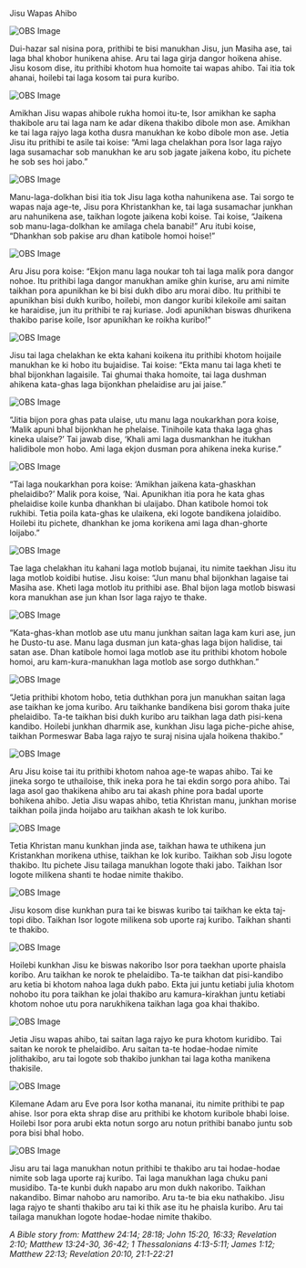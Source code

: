 Jisu Wapas Ahibo

![OBS Image](https://cdn.door43.org/obs/jpg/360px/obs-en-50-01.jpg)

Dui-hazar sal nisina pora, prithibi te bisi manukhan Jisu, jun Masiha ase, tai laga bhal khobor hunikena ahise. Aru tai laga girja dangor hoikena ahise. Jisu kosom dise, itu prithibi khotom hua homoite tai wapas ahibo. Tai itia tok ahanai, hoilebi tai laga kosom tai pura kuribo. 

![OBS Image](https://cdn.door43.org/obs/jpg/360px/obs-en-50-02.jpg)

Amikhan Jisu wapas ahibole rukha homoi itu-te, Isor amikhan ke sapha thakibole aru tai laga nam ke adar dikena thakibo dibole mon ase. Amikhan ke tai laga rajyo laga kotha dusra manukhan ke kobo dibole mon ase. Jetia Jisu itu prithibi te asile tai koise: “Ami laga chelakhan pora Isor laga rajyo laga susamachar sob manukhan ke aru sob jagate jaikena kobo, itu pichete he sob ses hoi jabo.”

![OBS Image](https://cdn.door43.org/obs/jpg/360px/obs-en-50-03.jpg)

Manu-laga-dolkhan bisi itia tok Jisu laga kotha nahunikena ase. Tai sorgo te wapas naja age-te, Jisu pora Khristankhan ke, tai laga susamachar junkhan aru nahunikena ase, taikhan logote jaikena kobi koise. Tai koise, “Jaikena sob manu-laga-dolkhan ke amilaga chela banabi!” Aru itubi koise, “Dhankhan sob pakise aru dhan katibole homoi hoise!”

![OBS Image](https://cdn.door43.org/obs/jpg/360px/obs-en-50-04.jpg)

Aru Jisu pora koise: “Ekjon manu laga noukar toh tai laga malik pora dangor nohoe. Itu prithibi laga dangor manukhan amike ghin kurise, aru ami nimite taikhan pora apunikhan ke bi bisi dukh dibo aru morai dibo. Itu prithibi te apunikhan bisi dukh kuribo, hoilebi, mon dangor kuribi kilekoile ami saitan ke haraidise, jun itu prithibi te raj kuriase. Jodi apunikhan biswas dhurikena thakibo parise koile, Isor apunikhan ke roikha kuribo!”

![OBS Image](https://cdn.door43.org/obs/jpg/360px/obs-en-50-05.jpg)

Jisu tai laga chelakhan ke ekta kahani koikena itu prithibi khotom hoijaile manukhan ke ki hobo itu bujaidise.  Tai koise: “Ekta manu tai laga kheti te bhal bijonkhan lagaisile. Tai ghumai thaka homoite, tai laga dushman ahikena kata-ghas laga bijonkhan phelaidise aru jai jaise.”

![OBS Image](https://cdn.door43.org/obs/jpg/360px/obs-en-50-06.jpg)

“Jitia bijon pora ghas pata ulaise, utu manu laga noukarkhan pora koise, ‘Malik apuni bhal bijonkhan he phelaise. Tinihoile kata thaka laga ghas kineka ulaise?’ Tai jawab dise, ‘Khali ami laga dusmankhan he itukhan halidibole mon hobo. Ami laga ekjon dusman pora ahikena ineka kurise.”

![OBS Image](https://cdn.door43.org/obs/jpg/360px/obs-en-50-07.jpg)

“Tai laga noukarkhan pora koise: ‘Amikhan jaikena kata-ghaskhan phelaidibo?’ Malik pora koise, ‘Nai. Apunikhan itia pora he kata ghas phelaidise koile kunba dhankhan bi ulaijabo. Dhan katibole homoi tok rukhibi. Tetia poila kata-ghas ke ulaikena, eki logote bandikena jolaidibo. Hoilebi itu pichete, dhankhan ke joma korikena ami laga dhan-ghorte loijabo.”

![OBS Image](https://cdn.door43.org/obs/jpg/360px/obs-en-50-08.jpg)

Tae laga chelakhan itu kahani laga motlob bujanai, itu nimite taekhan Jisu itu laga motlob koidibi hutise. Jisu koise: “Jun manu bhal bijonkhan lagaise tai Masiha ase. Kheti laga motlob itu prithibi ase. Bhal bijon laga motlob biswasi kora manukhan ase jun khan Isor laga rajyo te thake.

![OBS Image](https://cdn.door43.org/obs/jpg/360px/obs-en-50-09.jpg)

“Kata-ghas-khan motlob ase utu manu junkhan saitan laga kam kuri ase, jun he Dusto-tu ase.  Manu laga dusman jun kata-ghas laga bijon halidise, tai satan ase. Dhan katibole homoi laga motlob ase itu prithibi khotom hobole homoi, aru kam-kura-manukhan laga motlob ase sorgo  duthkhan.” 

![OBS Image](https://cdn.door43.org/obs/jpg/360px/obs-en-50-10.jpg)

“Jetia prithibi khotom hobo, tetia duthkhan pora jun manukhan saitan laga ase taikhan ke joma kuribo. Aru taikhanke bandikena bisi gorom thaka juite phelaidibo. Ta-te taikhan bisi dukh kuribo aru taikhan laga dath pisi-kena kandibo. Hoilebi junkhan dharmik ase, kunkhan Jisu laga piche-piche ahise, taikhan Pormeswar Baba laga rajyo te suraj nisina ujala hoikena thakibo.”

![OBS Image](https://cdn.door43.org/obs/jpg/360px/obs-en-50-11.jpg)

Aru Jisu koise tai itu prithibi khotom nahoa age-te wapas ahibo. Tai ke jineka sorgo te uthailoise, thik ineka pora he tai ekdin sorgo pora ahibo. Tai laga asol gao thakikena ahibo aru tai akash phine pora badal uporte bohikena ahibo. Jetia Jisu wapas ahibo, tetia Khristan manu, junkhan morise taikhan poila jinda hoijabo aru taikhan akash te lok kuribo. 

![OBS Image](https://cdn.door43.org/obs/jpg/360px/obs-en-50-12.jpg)

Tetia Khristan manu kunkhan jinda ase, taikhan hawa te uthikena jun Kristankhan morikena uthise, taikhan ke lok kuribo. Taikhan sob Jisu logote thakibo. Itu pichete Jisu tailaga manukhan logote thaki jabo. Taikhan Isor logote milikena shanti te hodae nimite thakibo. 

![OBS Image](https://cdn.door43.org/obs/jpg/360px/obs-en-50-13.jpg)

Jisu kosom dise kunkhan pura tai ke biswas kuribo tai taikhan ke ekta taj-topi dibo. Taikhan Isor logote milikena sob uporte raj kuribo. Taikhan shanti te thakibo.

![OBS Image](https://cdn.door43.org/obs/jpg/360px/obs-en-50-14.jpg)

Hoilebi kunkhan Jisu ke biswas nakoribo Isor pora taekhan uporte phaisla koribo. Aru taikhan ke norok te phelaidibo. Ta-te taikhan dat pisi-kandibo aru ketia bi khotom nahoa laga dukh pabo. Ekta jui juntu ketiabi julia khotom nohobo itu pora taikhan ke jolai thakibo aru kamura-kirakhan juntu ketiabi khotom nohoe utu pora narukhikena taikhan laga goa khai thakibo.

![OBS Image](https://cdn.door43.org/obs/jpg/360px/obs-en-50-15.jpg)

Jetia Jisu wapas ahibo, tai saitan laga rajyo ke pura khotom kuridibo. Tai saitan ke norok te phelaidibo. Aru saitan ta-te hodae-hodae nimite jolithakibo, aru tai logote sob thakibo junkhan tai laga kotha manikena thakisile.

![OBS Image](https://cdn.door43.org/obs/jpg/360px/obs-en-50-16.jpg)

Kilemane Adam aru Eve pora Isor kotha mananai, itu nimite prithibi te pap ahise. Isor pora ekta shrap dise aru prithibi ke khotom kuribole bhabi loise. Hoilebi Isor pora arubi ekta notun sorgo aru notun prithibi banabo juntu sob pora bisi bhal hobo. 

![OBS Image](https://cdn.door43.org/obs/jpg/360px/obs-en-50-17.jpg)

Jisu aru tai laga manukhan notun prithibi te thakibo aru tai hodae-hodae nimite sob laga uporte raj kuribo. Tai laga manukhan laga chuku pani musidibo. Ta-te kunbi dukh napabo aru mon dukh nakoribo. Taikhan nakandibo. Bimar nahobo aru namoribo. Aru ta-te bia eku nathakibo. Jisu laga rajyo te shanti thakibo aru tai ki thik ase itu he phaisla kuribo. Aru tai tailaga manukhan logote hodae-hodae nimite thakibo. 

_A Bible story from: Matthew 24:14; 28:18; John 15:20, 16:33; Revelation 2:10; Matthew 13:24-30, 36-42; 1 Thessalonians 4:13-5:11; James 1:12; Matthew 22:13; Revelation 20:10, 21:1-22:21_

